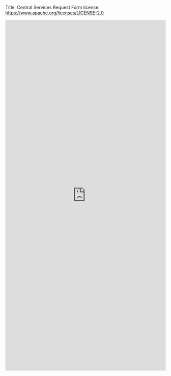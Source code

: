 Title: Central Services Request Form
license: https://www.apache.org/licenses/LICENSE-2.0



<div style="max-width: 640px; margin: 0 auto 32px;">
    <iframe title="Central Services Reqeust form" src="https://docs.google.com/forms/d/e/1FAIpQLSc9i8gILhG0_1HoFtXYtW-907Y-g54L571ckoSyflSu8yKFWA/viewform?embedded=true" width="100%" height="1100" frameborder="0" marginheight="0" marginwidth="0">Loading…</iframe>
</div>
